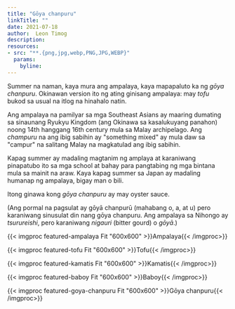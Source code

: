 ```yaml
---
title: "Gōya chanpuru"
linkTitle: ""
date: 2021-07-18
author:  Leon Timog
description: 
resources:
- src: "**.{png,jpg,webp,PNG,JPG,WEBP}"
  params:
    byline: 
---
```

Summer na naman, kaya mura ang ampalaya, kaya mapapaluto ka ng *gōya chanpuru*. Okinawan version ito ng ating ginisang ampalaya: may *tofu* bukod sa usual na itlog na hinahalo natin.

Ang ampalaya na pamilyar sa mga Southeast Asians ay maaring dumating sa sinaunang Ryukyu Kingdom (ang Okinawa sa kasalukuyang panahon) noong 14th hanggang 16th century mula sa Malay archipelago. Ang *champuru* na ang ibig sabihin ay "something mixed" ay mula daw sa "campur" na salitang Malay na magkatulad ang ibig sabihin.

Kapag summer ay madaling magtanim ng amplaya at karaniwang pinapatubo ito sa mga school at bahay para pangtabing ng mga bintana mula sa mainit na araw. Kaya kapag summer sa Japan ay madaling humanap ng ampalaya, bigay man o bili.

Itong ginawa kong *gōya chanpuru* ay may oyster sauce.

(Ang pormal na pagsulat ay gōyā chanpurū (mahabang o, a, at u) pero karaniwang sinusulat din nang gōya chanpuru. Ang ampalaya sa Nihongo ay *tsurureishi*, pero karaniwang *nigauri* (bitter gourd) o *gōyā*.)

{{< imgproc featured-ampalaya Fit "600x600" >}}Ampalaya{{< /imgproc>}}

{{< imgproc featured-tofu Fit "600x600" >}}Tofu{{< /imgproc>}}

{{< imgproc featured-kamatis Fit "600x600" >}}Kamatis{{< /imgproc>}}

{{< imgproc featured-baboy Fit "600x600" >}}Baboy{{< /imgproc>}}

{{< imgproc featured-goya-chanpuru Fit "600x600" >}}Gōya chanpuru{{< /imgproc>}}